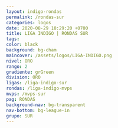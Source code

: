 ```yaml
---
layout: indigo-rondas
permalink: /rondas-sur
categories: logos
date: 2020-08-29 10:29:20 +0700
title: LIGA INDIGO | RONDAS SUR
tags: 
color: black
background: bg-cham
maincover: /assets/logos/LIGA-INDIGO.png
nivel: ORO
rango: 2
gradiente: grGreen
division: ORO
ligas: /liga-indigo-sur
rondas: /liga-indigo-mvps
mvps: /mvps-sur
pag: RONDAS
background-nav: bg-transparent
nav-bottom: bg-league-in
grupo: SUR
---
```

